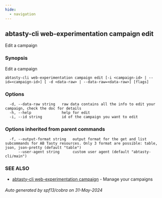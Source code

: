 ```yaml
---
hide:
  - navigation
---
```

## abtasty-cli web-experimentation campaign edit

Edit a campaign

### Synopsis

Edit a campaign

```
abtasty-cli web-experimentation campaign edit [-i <campaign-id> | --id=<campaign-id>] [ -d <data-raw> | --data-raw=<data-raw>] [flags]
```

### Options

```
  -d, --data-raw string   raw data contains all the info to edit your campaign, check the doc for details
  -h, --help              help for edit
  -i, --id string         id of the campaign you want to edit
```

### Options inherited from parent commands

```
  -f, --output-format string   output format for the get and list subcommands for AB Tasty resources. Only 3 format are possible: table, json, json-pretty (default "table")
      --user-agent string      custom user agent (default "abtasty-cli/main")
```

### SEE ALSO

* [abtasty-cli web-experimentation campaign](abtasty-cli_web-experimentation_campaign.md)	 - Manage your campaigns

###### Auto generated by spf13/cobra on 31-May-2024
